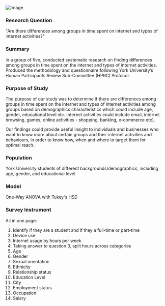 ![Image](https://upload.wikimedia.org/wikipedia/commons/thumb/8/87/Logo_York_University.svg/640px-Logo_York_University.svg.png)


### Research Question

"Are there differences among groups in time spent on internet and types of internet activities?"

### Summary

In a group of five, conducted systematic research on finding differences among groups in time spent on the internet and types of internet activities. Produced the methodology and questionnaire following York University’s Human Participants Review Sub-Committee (HPRC) Protocol.

### Purpose of Study  

The purpose of our study was to determine if there are differences among groups in time spent on the internet and types of internet activities among groups based on demographics characteristics which could include age, gender, educational level etc. Internet activities could include email, internet browsing, games, online activities - shopping, banking, e-commerce etc).  

Our findings could provide useful insight to individuals and businesses who want to know more about certain groups and their internet activities and behaviours, in order to know how, when and where to target them for optimal reach.  

### Population

York University students of different backgrounds/demographics, including age, gender, and educational level. 

### Model

One-Way ANOVA with Tukey's HSD

### Survey Instrument

All in one page:

1. Identify if they are a student and if they a full-time or part-time
2. Device use
3. Internet usage by hours per week
4. Taking answer to question 3, split hours across categories
5. Age
6. Gender
7. Sexual orientation
8. Ethnicity
9. Relationship status
10. Education Level
11. City
12. Employment status
13. Occupation
14. Salary

